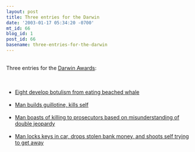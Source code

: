 ```yaml
---
layout: post
title: Three entries for the Darwin
date: '2003-01-17 05:34:20 -0700'
mt_id: 66
blog_id: 1
post_id: 66
basename: three-entries-for-the-darwin
---
```

<br />Three entries for the <a href="http://www.darwinawards.com/">Darwin Awards</a>:<br /><br /><ul><br /><li><a href="http://story.news.yahoo.com/news?tmpl=story2&amp;cid=571&amp;e=10&amp;u=/nm/20030116/hl_nm/whale_alaska_dc" title="Okay, they're not dead yet. C'mon, they thought it had been beached for several weeks!?!?">Eight develop botulism from eating beached whale</a></li><br /><li><a href="http://www.local6.com/sh/news/stories/nat-news-191304920030116-100133.html" title="Okay, so he wanted to kill himself.">Man builds guillotine, kills self</a></li><br /><li><a href="http://www.iol.co.za/index.php?art_id=vn20030117055428478C700783" title="Okay, so he's not dead yet. Here's a good case for the death penalty.">Man boasts of killing to prosecutors based on misunderstanding of double jeopardy</a></li><br /><li><a href="http://www.accessatlanta.com/ajc/news/0103/16bandit.html" title="This would have made for some great TV.">Man locks keys in car, drops stolen bank money, and shoots self trying to get away</a></li><br /></ul><br /><br /><br />
